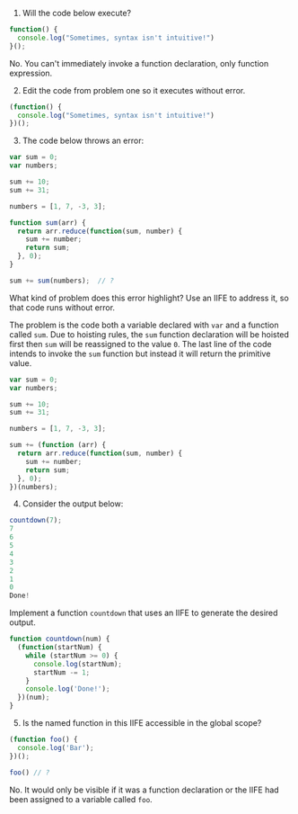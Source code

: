 1. Will the code below execute?
```JavaScript
function() {
  console.log("Sometimes, syntax isn't intuitive!")
}();
```

No. You can't immediately invoke a function declaration, only function expression.

2. Edit the code from problem one so it executes without error.

```JavaScript
(function() {
  console.log("Sometimes, syntax isn't intuitive!")
})();
```

3. The code below throws an error:
```JavaScript
var sum = 0;
var numbers;

sum += 10;
sum += 31;

numbers = [1, 7, -3, 3];

function sum(arr) {
  return arr.reduce(function(sum, number) {
    sum += number;
    return sum;
  }, 0);
}

sum += sum(numbers);  // ?
```
What kind of problem does this error highlight? Use an IIFE to address it, so that code runs without error.

The problem is the code both a variable declared with `var` and a function called `sum`. Due to hoisting rules, the `sum` function declaration will be hoisted first then `sum` will be reassigned to the value `0`. The last line of the code intends to invoke the `sum` function but instead it will return the primitive value.


```JavaScript
var sum = 0;
var numbers;

sum += 10;
sum += 31;

numbers = [1, 7, -3, 3];

sum += (function (arr) {
  return arr.reduce(function(sum, number) {
    sum += number;
    return sum;
  }, 0);
})(numbers);
```

4. Consider the output below:
```JavaScript
countdown(7);
7
6
5
4
3
2
1
0
Done!
```
Implement a function `countdown` that uses an IIFE to generate the desired output.

```JavaScript
function countdown(num) {
  (function(startNum) {
    while (startNum >= 0) {
      console.log(startNum);
      startNum -= 1;
    }
    console.log('Done!');
  })(num);
}
```

5. Is the named function in this IIFE accessible in the global scope?
```JavaScript
(function foo() {
  console.log('Bar');
})();

foo() // ?
```

No. It would only be visible if it was a function declaration or the IIFE had been assigned to a variable called `foo`.

